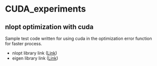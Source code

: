 # CUDA_experiments

## nlopt optimization with cuda

Sample test code written for using cuda in the optimization error function for faster process.

* nlopt library link ([Link](https://nlopt.readthedocs.io/en/latest/))
* eigen library link ([Link](http://eigen.tuxfamily.org/index.php?title=Main_Page))

